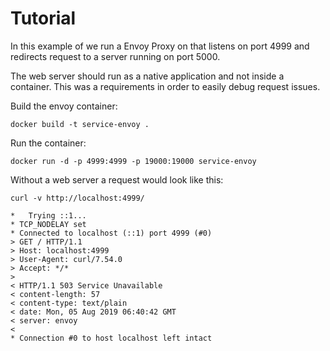 # Tutorial

In this example of we run a Envoy Proxy on that listens on port 4999 and redirects request to a server running on port 5000.
 
 The web server should run as a native application and not inside a container. This was a requirements in order to easily debug request issues.

Build the envoy container:

```
docker build -t service-envoy .
``` 

Run the container:

```
docker run -d -p 4999:4999 -p 19000:19000 service-envoy
```

Without a web server a request would look like this:

```
curl -v http://localhost:4999/

*   Trying ::1...
* TCP_NODELAY set
* Connected to localhost (::1) port 4999 (#0)
> GET / HTTP/1.1
> Host: localhost:4999
> User-Agent: curl/7.54.0
> Accept: */*
>
< HTTP/1.1 503 Service Unavailable
< content-length: 57
< content-type: text/plain
< date: Mon, 05 Aug 2019 06:40:42 GMT
< server: envoy
<
* Connection #0 to host localhost left intact
```



